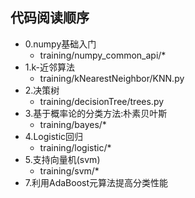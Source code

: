 ## 代码阅读顺序
- 0.numpy基础入门
	- training/numpy_common_api/*
- 1.k-近邻算法
	- training/kNearestNeighbor/KNN.py
- 2.决策树
	- training/decisionTree/trees.py
- 3.基于概率论的分类方法:朴素贝叶斯
	- training/bayes/*
- 4.Logistic回归
	- training/logistic/*
- 5.支持向量机(svm)
	- training/svm/*
- 7.利用AdaBoost元算法提高分类性能